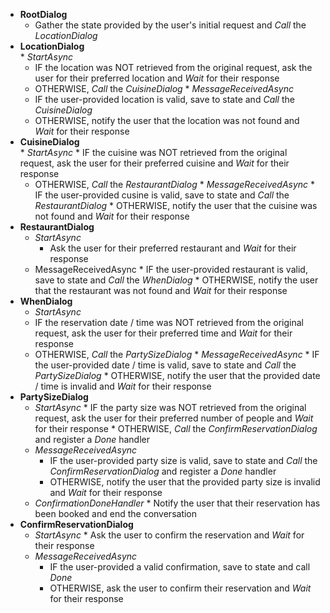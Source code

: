 
* **RootDialog**
    * Gather the state provided by the user's initial request and *Call* the *LocationDialog*
*    **LocationDialog**     
    *    *StartAsync*
        *    IF the location was NOT retrieved from the original request, ask the user for their preferred location and *Wait* for their response
        *    OTHERWISE, *Call* the *CuisineDialog*
    *   *MessageReceivedAsync*
        *   IF the user-provided location is valid, save to state and *Call* the *CuisineDialog*
        *   OTHERWISE, notify the user that the location was not found and *Wait* for their response
*    **CuisineDialog**     
    *    *StartAsync*
         *    IF the cuisine was NOT retrieved from the original request, ask the user for their preferred cuisine and *Wait* for their response
        *    OTHERWISE, *Call* the *RestaurantDialog*
    *   *MessageReceivedAsync*
         *   IF the user-provided cusine is valid, save to state and *Call* the *RestaurantDialog*
         *   OTHERWISE, notify the user that the cuisine was not found and *Wait* for their response  
*    **RestaurantDialog**     
       * *StartAsync*
          *    Ask the user for their preferred restaurant and *Wait* for their response
       *   MessageReceivedAsync
          *   IF the user-provided restaurant is valid, save to state and *Call* the *WhenDialog*
          *   OTHERWISE, notify the user that the restaurant was not found and *Wait* for their response            
*    **WhenDialog**     
       *    *StartAsync*
        *    IF the reservation date / time was NOT retrieved from the original request, ask the user for their preferred time and *Wait* for their response
        *    OTHERWISE, *Call* the *PartySizeDialog*
    *   *MessageReceivedAsync*
           *   IF the user-provided date / time is valid, save to state and *Call* the *PartySizeDialog*
           *   OTHERWISE, notify the user that the provided date / time is invalid and *Wait* for their response  
*    **PartySizeDialog**     
       *    *StartAsync*
           *    IF the party size was NOT retrieved from the original request, ask the user for their preferred number of people and *Wait* for their response
           *    OTHERWISE, *Call* the *ConfirmReservationDialog* and register a *Done* handler
       *   *MessageReceivedAsync*
           *   IF the user-provided party size is valid, save to state and *Call* the *ConfirmReservationDialog* and register a *Done* handler
           *   OTHERWISE, notify the user that the provided party size is invalid and *Wait* for their response  
       *   *ConfirmationDoneHandler*
          * Notify the user that their reservation has been booked and end the conversation   
*    **ConfirmReservationDialog**     
       *    *StartAsync*
           *    Ask the user to confirm the reservation and *Wait* for their response
       *   *MessageReceivedAsync*
           *   IF the user-provided a valid confirmation, save to state and call *Done*
           *   OTHERWISE, ask the user to confirm their reservation and *Wait* for their response  
